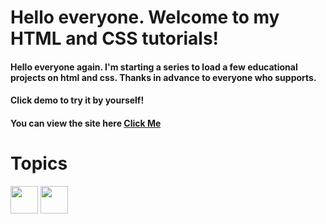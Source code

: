 # Hello everyone. Welcome to my HTML and CSS tutorials!
#### Hello everyone again. I'm starting a series to load a few educational projects on html and css. Thanks in advance to everyone who supports.

#### Click demo to try it by yourself!

#### You can view the site here [Click Me](https://ycelbeyli-first-project.netlify.app/)

# Topics
<p align='left'>
<img src="https://raw.githubusercontent.com/rahulbanerjee26/githubAboutMeGenerator/main/icons/html.svg" width="44px" align="center"> 
<img width ='44px' align='center' src ='https://raw.githubusercontent.com/rahulbanerjee26/githubAboutMeGenerator/main/icons/css.svg'>
</p>

